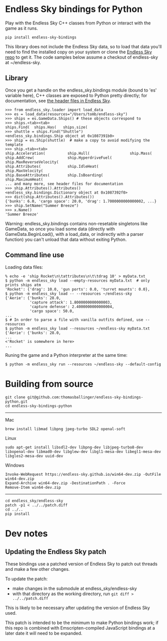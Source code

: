 # Endless Sky bindings for Python

Play with the Endless Sky C++ classes from Python or interact with the game as it runs.

    pip install endless-sky-bindings

This library does not include the Endless Sky data, so to load that data you'll need to find the installed copy on your system or clone the [Endless Sky repo](https://github.com/endless-sky/endless-sky) to get it. The code samples below assume a checkout of endless-sky at ~/endless-sky.

## Library

Once you get a handle on the endless_sky.bindings module (bound to 'es' variable here),
C++ classes are exposed to Python pretty directly; for documentation, see
[the header files in Endless Sky](https://github.com/endless-sky/endless-sky/tree/master/source).

```
>>> from endless_sky.loader import load_data
>>> es = load_data(resources="/Users/tomb/endless-sky")
>>> ships = es.GameData.Ships() # these objects correspond to 
>>> ships.<tab><tab>
ships.Find(  ships.Has(   ships.size(
>>> shuttle = ships.Find("Shuttle")
<endless_sky.bindings.Ship object at 0x1087391b0>
>>> ship = es.Ship(shuttle)  # make a copy to avoid modifying the template
>>> ship.<tab><tab>
ship.Acceleration(          ship.Hull(                  ship.Mass(
ship.AddCrew(               ship.HyperdriveFuel(        ship.MaxReverseVelocity(
ship.Attributes(            ship.IdleHeat(              ship.MaxVelocity(
ship.BaseAttributes(        ship.IsBoarding(            ship.MaximumHeat(
... and many more, see header files for documentation
>>> ship.Attributes().Attributes()
<endless_sky.bindings.Dictionary object at 0x1087392f0>
>>> dict(ship.Attributes().Attributes())
{'bunks': 6.0, 'cargo space': 20.0, 'drag': 1.7000000000000002, ...}
>>> ship.SetName("Summer Breeze")
>>> x.Name()
'Summer Breeze'
```

Warning: endless_sky.bindings contains non-resetable singletons like GameData, so once you load some data (directly with GameData.BeginLoad(), with a load_data, or indirectly with a parser function) you can't unload that data without exiting Python.

## Command line use

Loading data files:
```
% echo -e 'ship Rocket\n\tattributes\n\t\tdrag 10' > myData.txt
$ python -m endless_sky load --empty-resources myData.txt  # only prints ships atm
'Rocket': {'drag': 10.0, 'gun ports': 0.0, 'turret mounts': 0.0},
$ python -m endless_sky load -- --resources ~/endless-sky
{'Aerie': {'bunks': 28.0,
           'capture attack': 1.8000000000000003,
           'capture defense': 2.4000000000000004,
           'cargo space': 50.0,
...
$ # In order to parse a file with vanilla outfits defined, use --resources
$ python -m endless_sky load --resources ~/endless-sky myData.txt
{'Aerie': {'bunks': 28.0,
...
<'Rocket' is somewhere in here>
...
```

Runing the game and a Python interpreter at the same time:
```
$ python -m endless_sky run --resources ~/endless-sky --default-config
```

# Building from source

```
git clone git@github.com:thomasballinger/endless-sky-bindings-python.git
cd endless-sky-bindings-python
```

---

Mac
```
brew install libmad libpng jpeg-turbo SDL2 openal-soft
```

Linux
```
sudo apt-get install libsdl2-dev libpng-dev libjpeg-turbo8-dev libopenal-dev libmad0-dev libglew-dev libgl1-mesa-dev libegl1-mesa-dev libgles2-mesa-dev uuid-dev
```

Windows
```
Invoke-WebRequest https://endless-sky.github.io/win64-dev.zip -OutFile win64-dev.zip
Expand-Archive win64-dev.zip -DestinationPath . -Force
Remove-Item win64-dev.zip
```

---

```
cd endless_sky/endless-sky
patch -p1 < ../../patch.diff
cd ../..
pip install 
```

# Dev notes

## Updating the Endless Sky patch

These bindings use a patched version of Endless Sky to patch out threads and make a few other changes.

To update the patch:

- make changes in the submodule at endless_sky/endless-sky
- with that directory as the working directory, run `git diff > ../../patch.diff`

This is likely to be necessary after updating the version of Endless Sky used.

This patch is intended to be the minimum to make Python bindings work; if this repo is combined with Emscripten-compiled JavaScript bindings at a later date it will need to be expanded.
